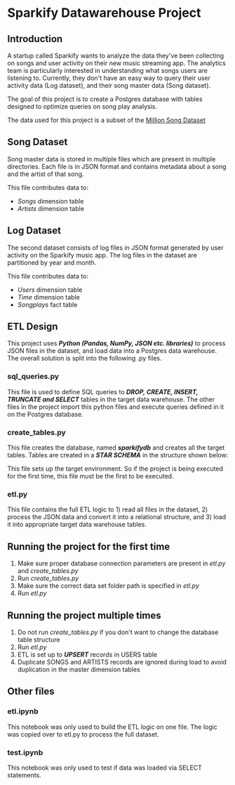 # Sparkify Datawarehouse Project

## Introduction

A startup called Sparkify wants to analyze the data they've been collecting on songs and user activity on their new music streaming app. The analytics team is particularly interested in understanding what songs users are listening to. Currently, they don't have an easy way to query their  user activity data (Log dataset), and their song master data (Song dataset).

The goal of this project is to create a Postgres database with tables designed to optimize queries on song play analysis.

The data used for this project is a subset of the [Million Song Dataset](http://millionsongdataset.com/)

## Song Dataset

Song master data is stored in multiple files which are present in multiple directories. Each file is in JSON format and contains metadata about a song and the artist of that song. 

This file contributes data to:
- *Songs* dimension table
- *Artists* dimension table

## Log Dataset

The second dataset consists of log files in JSON format generated by user activity on the Sparkify music app. The log files in the dataset are partitioned by year and month.

This file contributes data to:
- *Users* dimension table
- *Time* dimension table
- *Songplays* fact table

## ETL Design

This project uses ***Python (Pandas, NumPy, JSON etc. libraries)*** to process JSON files in the dataset, and load data into a Postgres data warehouse. The overall solution is split into the following .py files.

### sql_queries.py

This file is used to define SQL queries to ***DROP, CREATE, INSERT, TRUNCATE and SELECT*** tables in the target data warehouse. The other files in the project import this python files and execute queries defined in it on the Postgres database.

### create_tables.py

This file creates the database, named ***sparkifydb*** and creates all the target tables. Tables are created in a ***STAR SCHEMA*** in the structure shown below:




This file sets up the target environment. So if the project is being executed for the first time, this file must be the first to be executed.

### etl.py

This file contains the full ETL logic to 1) read all files in the dataset, 2) process the JSON data and convert it into a relational structure, and 3) load it into appropriate target data warehouse tables.

## Running the project for the first time

1) Make sure proper database connection parameters are present in *etl.py* and *create_tables.py*
2) Run *create_tables.py*
3) Make sure the correct data set folder path is specified in *etl.py*
3) Run *etl.py*

## Running the project multiple times

1) Do not run *create_tables.py* if you don't want to change the database table structure
2) Run *etl.py*
3) ETL is set up to ***UPSERT*** records in USERS table
4) Duplicate SONGS and ARTISTS records are ignored during load to avoid duplication in the master dimension tables

## Other files

### etl.ipynb

This notebook was only used to build the ETL logic on one file. The logic was copied over to etl.py to process the full dataset. 

### test.ipynb

This notebook was only used to test if data was loaded via SELECT statements.

    
    